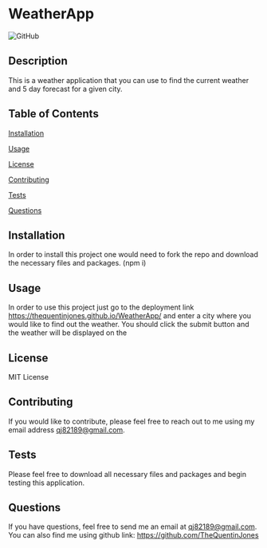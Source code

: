 # WeatherApp

  ![GitHub](https://img.shields.io/github/license/TheQuentinJones/WeatherApp)

  ## Description
          
  This is a weather application that you can use to find the current weather and 5 day forecast for a given city.
         
  ## Table of Contents

  [Installation](#installation)

  [Usage](#usage)

  [License](#license)

  [Contributing](#contributing)

  [Tests](#tests)

  [Questions](#questions)

  ## Installation

  In order to install this project one would need to fork the repo and download the necessary files and packages. (npm i)

  ## Usage

  In order to use this project just go to the deployment link https://thequentinjones.github.io/WeatherApp/ and enter a city where you would like to find out the weather. You should click the submit button and the weather will be displayed on the

  ## License

  MIT License

  ## Contributing

  If you would like to contribute, please feel free to reach out to me using my email address qj82189@gmail.com.

  ## Tests

  Please feel free to download all necessary files and packages and begin testing this application.

  ## Questions

  If you have questions, feel free to send me an email at qj82189@gmail.com.
  You can also find me using github link: https://github.com/TheQuentinJones
